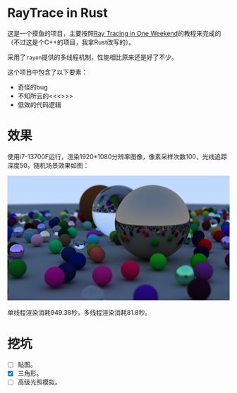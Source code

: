 # RayTrace in Rust

这是一个摸鱼的项目，主要按照[Ray Tracing in One Weekend](https://raytracing.github.io/books/RayTracingInOneWeekend.html)的教程来完成的（不过这是个C++的项目，我拿Rust改写的）。

采用了`rayon`提供的多线程机制，性能相比原来还是好了不少。

这个项目中包含了以下要素：

- 奇怪的bug
- 不知所云的<<<>>>
- 低效的代码逻辑

# 效果

使用i7-13700F运行，渲染1920*1080分辨率图像，像素采样次数100，光线追踪深度50。随机场景效果如图：

![](.assets/random_scene_sphere.png)

单线程渲染消耗949.38秒，多线程渲染消耗81.8秒。

# 挖坑

- [ ] 贴图。
- [x] 三角形。
- [ ] 高级光照模拟。